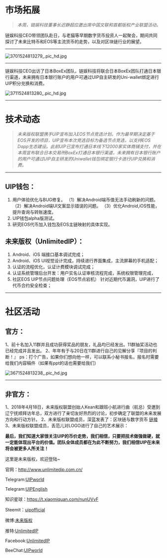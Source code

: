 # 市场拓展

>_本周，链娱科技董事长迟静超应邀出席中国文联和首都版权产业联盟活动。_

链娱科技CEO带领团队赴日，与老猫等早期数字货币投资人一起聚会，期间共同探讨了未来比特币和EOS等主流货币的走势，以及对区块链行业的展望。
 
---

![3701524813279_.pic_hd.jpg](https://steemitimages.com/DQmRewHeX784qg19hsW6SgfQRvcFhFaLuHV1PPaiRzmwrbi/3701524813279_.pic_hd.jpg)

---

链娱科技CEO出访了日本BoxEx团队，链娱科技将联合日本BoxEx团队打通日本银行渠道，未来拥有日本银行账户的用户可通过UIP自主研发的Uni-wallet绑定进行UIP积分兑换和消费。

![3711524813280_.pic_hd.jpg](https://steemitimages.com/DQmSozC93wYnnmtvGLGuisukqYy8XaCWjhA9f9cU9NPpVax/3711524813280_.pic_hd.jpg)

---

# 技术动态

>*未来版权联盟携手UIP宣布加入EOS节点竞选计划。作为最早期决定基于EOS开发的项目，UIP宣布本次竞选目标为备选节点竞选，以支持EOS Dapp生态建设。此前UIP已宣布打通日本线下12000家实体商铺支付，并在本周宣布联合日本交易所BoxEx打通日本银行渠道，未来拥有日本银行账户的用户可通过UIP自主研发的Uniwallet钱包绑定银行卡进行UIP兑换和消费。*

---

## UIP钱包：
1.	用户体验优化与BUG修复。
（1）解决Android端币值无法手动刷新的问题。
（2）解决Android端UI文案显示错误的问题。
（3）优化Android,iOS性能，提升查询与转账速度。
2.	UIP钱包alpha版测试。
3.	研究EOS代币加入钱包及EOS主链映射的具体实现。


## 未来版权（UnlimitedIP）：
1.	Android、iOS 端接口基本调试完成；
2.	Android、iOS UI视觉设计完成，持续进行界面集成，主流屏幕的手机适配；
3.	认证的流程优化，认证计费模块调试完成；
4.	认证系统管理后台开发：用户实名认证审核流程完成，系统权限管理完成，
5.	社区EOS UIP节点问题处理（EOS节点宕机）
针对近期代币漏洞，UIP进行了代币合约安全检查；

---

# 社区活动

## 官方：
1、前十名加入11群并且成功获得奖品的朋友，礼品均已经发出。11群抽奖活动也已经完成并且发出。
2、年年有于与20日在11群进行自己的见解分享『项目的判断！』
ps：打个广告，如果你们想向他一样，可以联系小秘书报名，报名时需要给我们内容稿件（如果有ppt的话也需要给我们）

 ![3671524813238_.pic_hd.jpg](https://steemitimages.com/DQmQUyGgQfexMQzFq6ruLGUMJxmixSx5PqEmte8zr4notdA/3671524813238_.pic_hd.jpg)

---

## 非官方：
1、2018年4月18日，未来版权联盟创始人Kean和跟班小航进行曲（航总）受邀到辽宁抚顺拜访年总，双方进行了亲切友好热烈的讨论，初步确定了联盟的未来发展方向和行动方针。
2、未来版权联盟成员，深蓝发表了：区块链与数字货币 [链接](http://www.jiyanan.com/?p=101)
3、未来版权联盟成员，丢范儿对LOGO进行了自己的艺术展示：

**最后，我们知道大家很关注UIP的币价走势，我们相信，只要把技术做强做硬，就一定能体现出平台的价值。团队全体成员都在为此不断努力，我们相信UIP在未来将会被更多人所关注！**


这里是未来版权，欢迎登陆~

官网：http://www.unlimitedip.com.cn/

Telegram:[UIPworld](https://t.me/UIPworld)

Telegram:[UIPEnglish](https://t.me/UIPEnglish)

知识星球：https://t.xiaomiquan.com/nunUVvF

Steemit：[uipofficial](https://steemit.com/@uipofficial)

微博:[未来版权](https://weibo.com/u/6302210817)

推特:[UnlimitedIP](https://twitter.com/UIP_Official)

Facebook:[UnlimitedIP](https://www.facebook.com/Unlimitedip-282278292298208/)

BeeChat:[UIPworld](https://i.beechat.io/UIPworld)
